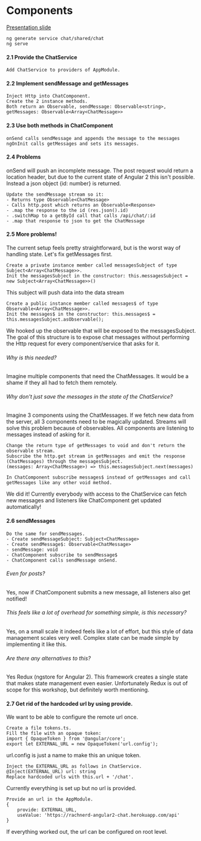 # Components
[Presentation slide](http://slides.com/rachnerd/deck-1#/3/40)
```
ng generate service chat/shared/chat
ng serve
```
#### 2.1 Provide the ChatService
```
Add ChatService to providers of AppModule.
```

#### 2.2 Implement sendMessage and getMessages
```
Inject Http into ChatComponent.
Create the 2 instance methods.
Both return an Observable, sendMessage: Observable<string>, getMessages: Observable<Array<ChatMessage>>
```

#### 2.3 Use both methods in ChatComponent
```
onSend calls sendMessage and appends the message to the messages
ngOnInit calls getMessages and sets its messages.
```

#### 2.4 Problems
onSend will push an incomplete message. The post request would return a location header, but due to the
current state of Angular 2 this isn't possible. Instead a json object {id: number} is returned.
```
Update the sendMessage stream so it:
- Returns type Observable<ChatMessage>
- Calls http.post which returns an Observable<Response>
- .map the response to the id (res.json().id)
- .switchMap to a getById call that calls /api/chat/:id
- .map that response to json to get the ChatMessage
```

#### 2.5 More problems!
The current setup feels pretty straightforward, but is the worst way of handling state. Let's fix getMessages
first.
```
Create a private instance member called messagesSubject of type Subject<Array<ChatMessage>>.
Init the messagesSubject in the constructor: this.messagesSubject = new Subject<Array<ChatMessage>>()
```
This subject will push data into the data stream

```
Create a public instance member called messages$ of type Observable<Array<ChatMessage>>.
Init the messages$ in the constructor: this.messages$ = this.messagesSubject.asObservable();
```

We hooked up the observable that will be exposed to the messagesSubject. The goal of this structure is to
expose chat messages without performing the Http request for every component/service that asks for it.

###### Why is this needed?
Imagine multiple components that need the ChatMessages. It would be a shame if they all
had to fetch them remotely.

###### Why don't just save the messages in the state of the ChatService?
Imagine 3 components using the ChatMessages.
If we fetch new data from the server, all 3 components need to be magically updated. Streams will solve this problem because
of observables. All components are listening to messages instead of asking for it.

```
Change the return type of getMessages to void and don't return the observable stream.
Subscribe the http.get stream in getMessages and emit the response (ChatMessages) through the messagesSubject.
(messages: Array<ChatMessage>) => this.messagesSubject.next(messages)
```

```
In ChatComponent subscribe messages$ instead of getMessages and call getMessages like any other void method.
```

We did it! Currently everybody with access to the ChatService can fetch new messages and listeners like ChatComponent
get updated automatically!

#### 2.6 sendMessages
```
Do the same for sendMessages.
- Create sendMessageSubject: Subject<ChatMessage>
- Create sendMessage$: Observable<ChatMessage>
- sendMessage: void
- ChatComponent subscribe to sendMessage$
- ChatComponent calls sendMessage onSend.
```

###### Even for posts?
Yes, now if ChatComponent submits a new message, all listeners also get notified!

###### This feels like a lot of overhead for something simple, is this necessary?
Yes, on a small scale it indeed feels like a lot of effort, but this style of data management scales very well. Complex state
can be made simple by implementing it like this.

###### Are there any alternatives to this?
Yes Redux (ngstore for Angular 2). This framework creates a single state
that makes state management even easier. Unfortunately Redux is out of scope for this workshop, but definitely
worth mentioning.

#### 2.7 Get rid of the hardcoded url by using provide.
We want to be able to configure the remote url once.
```
Create a file tokens.ts.
Fill the file with an opaque token:
import { OpaqueToken } from '@angular/core';
export let EXTERNAL_URL = new OpaqueToken('url.config');
```
url.config is just a name to make this an unique token.
```
Inject the EXTERNAL_URL as follows in ChatService.
@Inject(EXTERNAL_URL) url: string
Replace hardcoded urls with this.url + '/chat'.
```
Currently everything is set up but no url is provided.

```
Provide an url in the AppModule.
{
    provide: EXTERNAL_URL,
    useValue: 'https://rachnerd-angular2-chat.herokuapp.com/api'
}
```
If everything worked out, the url can be configured on root level.